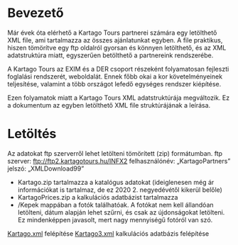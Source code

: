 # Bevezető

Már évek óta elérhető a Kartago Tours partnerei számára egy letölthető XML file, ami tartalmazza az összes ajánlatunkat egyben. A file praktikus, hiszen tömörítve egy ftp oldalról gyorsan és könnyen letölthető, és az XML adatstruktúra miatt, egyszerűen betölthető a partnereink rendszerébe.

A Kartago Tours az EXIM és a DER csoport részeként folyamatosan fejleszti foglalási rendszerét, weboldalát. Ennek főbb okai a kor követelményeinek teljesítése, valamint a több országot lefedő egységes rendszer kiépítése.

Ezen folyamatok miatt a Kartago Tours XML adatstruktúrája megváltozik. Ez a dokumentum az egyben letölthető XML file struktúrájának a leírása. 

# Letöltés
Az adatokat ftp szerverről lehet letölteni tömörített (zip) formátumban. 
ftp szerver: ftp://ftp2.kartagotours.hu/INFX2
felhasználónév: „KartagoPartners” 
jelszó: „XMLDownload99”
- Kartago.zip tartalmazza a katalógus adatokat (ideiglenesen még ár információkat is tartalmaz, de ez 2020 2. negyedévétől kikerül belőle)
- KartagoPrices.zip a kalkulációs adatbázist tartalmazza
- /Kepek mappában a fotók találhatóak. A fotókat nem kell állandóan letölteni, dátum alapján lehet szűrni, és csak az újdonságokat letölteni. Ez mindenképpen javasolt, mert nagy mennyiségű fotóról van szó.

[Kartago.xml](Kartago.md) felépítése
[Kartago3.xml](Kartago3.md) kalkulációs adatbázis felépítése

